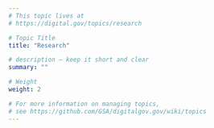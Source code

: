 ```yaml
---
# This topic lives at
# https://digital.gov/topics/research

# Topic Title
title: "Research"

# description — keep it short and clear
summary: ""

# Weight
weight: 2

# For more information on managing topics,
# see https://github.com/GSA/digitalgov.gov/wiki/topics
---
```

